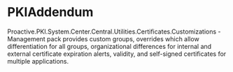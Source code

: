 # PKIAddendum
Proactive.PKI.System.Center.Central.Utilities.Certificates.Customizations - Management pack provides custom groups, overrides which allow differentiation for all groups, organizational differences for internal and external certificate expiration alerts, validity, and self-signed certificates for multiple applications.
